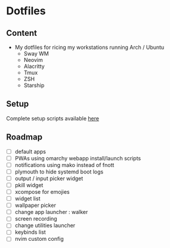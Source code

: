 # Dotfiles

## Content

- My dotfiles for ricing my workstations running Arch / Ubuntu
  - Sway WM
  - Neovim
  - Alacritty
  - Tmux
  - ZSH
  - Starship

## Setup

Complete setup scripts available [here](https://github.com/H-ADJI/cyborg)

## Roadmap

- [ ] default apps
- [ ] PWAs using omarchy webapp install/launch scripts
- [ ] notifications using mako instead of fnott
- [ ] plymouth to hide systemd boot logs
- [ ] output / input picker widget
- [ ] pkill widget
- [ ] xcompose for emojies
- [ ] widget list
- [ ] wallpaper picker
- [ ] change app launcher : walker
- [ ] screen recording
- [ ] change utilities launcher
- [ ] keybinds list
- [ ] nvim custom config
